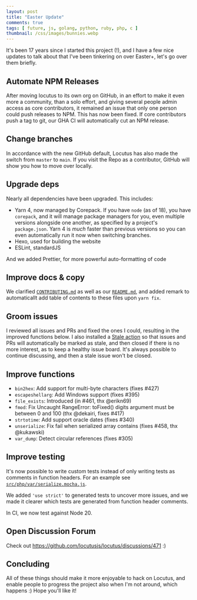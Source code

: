 ```yaml
---
layout: post
title: "Easter Update"
comments: true
tags: [ future, js, golang, python, ruby, php, c ]
thumbnail: /css/images/bunnies.webp
---
```


It's been 17 years since I started this project (!), and I have a few nice updates to talk about that I've been tinkering on over Easter+, let's go over them briefly.

## Automate NPM Releases

After moving locutus to its own org on GitHub, in an effort to make it even more a community, than a solo effort, and giving several people admin access as core contributors, it remained an issue that only one person could push releases to NPM. This has now been fixed. If core contributors push a tag to git, our GHA CI will automatically cut an NPM release.

## Change branches

In accordance with the new GitHub default, Locutus has also made the switch from `master` to `main`. If you visit the Repo as a contributor, GitHub will show you how to move over locally.

## Upgrade deps

Nearly all dependencies have been upgraded. This includes:

- Yarn 4, now managed by Corepack. If you have `node` (as of 18), you have `corepack`, and it will manage package managers for you, even multiple versions alongside one another, as specified by a project's `package.json`. Yarn 4 is *much* faster than previous versions so you can even automatically run it now when switching branches.
- Hexo, used for building the website
- ESLint, standardJS

And we added Prettier, for more powerful auto-formatting of code

## Improve docs & copy

We clarified [`CONTRIBUTING.md`](https://github.com/locutusjs/locutus/blob/main/CONTRIBUTING.md) as well as our [`README.md`](https://github.com/locutusjs/locutus/blob/main/README.md), and added remark to automaticallt add table of contents to these files upon `yarn fix`.

## Groom issues

I reviewed all issues and PRs and fixed the ones I could, resulting in the improved functions below. I also installed a [Stale action](https://github.com/locutusjs/locutus/blob/main/.github/workflows/stale.yml) so that issues and PRs will automatically be marked as stale, and then closed if there is no more interest, as to keep a healthy issue board. It's always possible to continue discussing, and then a stale issue won't be closed.

## Improve functions

- `bin2hex`: Add support for multi-byte characters (fixes #427)
- `escapeshellarg`: Add Windows support (fixes #395)
- `file_exists`: Introduced (in #461, thx @erikn69)
- `fmod`: Fix Uncaught RangeError: toFixed() digits argument must be between 0 and 100 (thx @dekairi, fixes #417)
- `strtotime`: Add support oracle dates (fixes #340)
- `unserialize`: Fix fail when serialized array contains (fixes #458, thx @kukawski)
- `var_dump`: Detect circular references (fixes #305)

## Improve testing

It's now possible to write custom tests instead of only writing tests as comments in function headers. For an example see [`src/php/var/serialize.mocha.js`](https://github.com/locutusjs/locutus/blob/main/src/php/var/serialize.mocha.js).

We added `'use strict'` to generated tests to uncover more issues, and we made it clearer which tests are generated from function header comments.

In CI, we now test against Node 20.

## Open Discussion Forum

Check out <https://github.com/locutusjs/locutus/discussions/471> :) 

## Concluding

All of these things should make it more enjoyable to hack on Locutus, and enable people to progress the project also when I'm not around, which happens :) Hope you'll like it!
